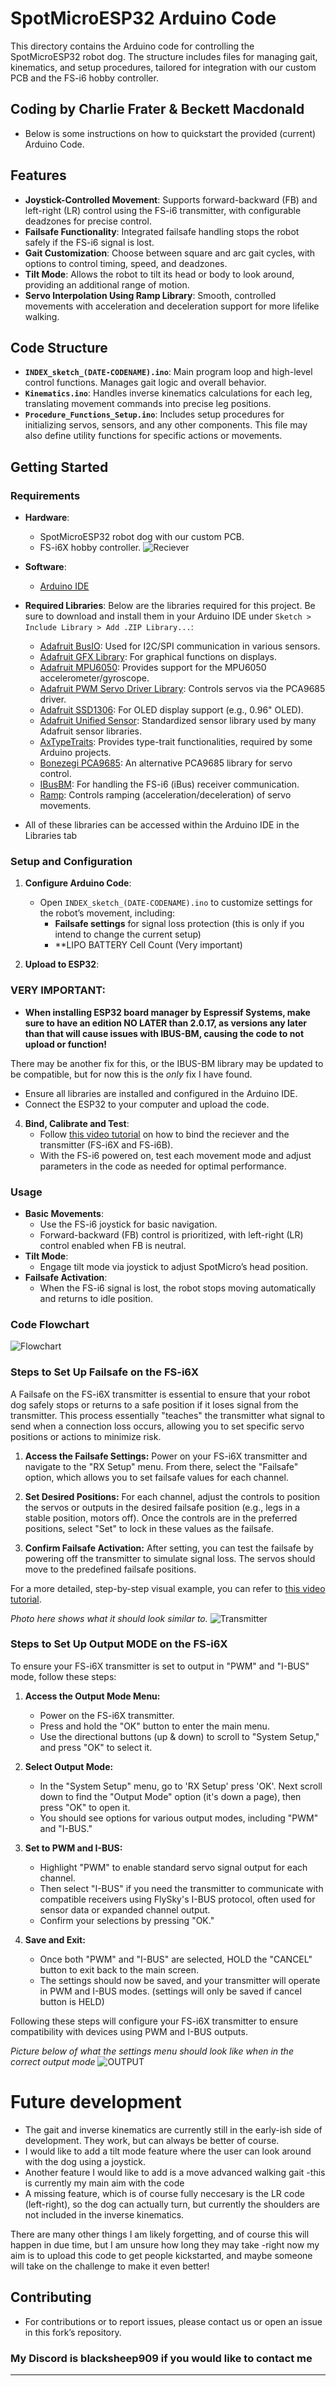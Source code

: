 # SpotMicroESP32 Arduino Code

This directory contains the Arduino code for controlling the SpotMicroESP32 robot dog. The structure includes files for managing gait, kinematics, and setup procedures, tailored for integration with our custom PCB and the FS-i6 hobby controller.

## Coding by Charlie Frater & Beckett Macdonald ##

- Below is some instructions on how to quickstart the provided (current) Arduino Code.

## Features

- **Joystick-Controlled Movement**: Supports forward-backward (FB) and left-right (LR) control using the FS-i6 transmitter, with configurable deadzones for precise control.
- **Failsafe Functionality**: Integrated failsafe handling stops the robot safely if the FS-i6 signal is lost.
- **Gait Customization**: Choose between square and arc gait cycles, with options to control timing, speed, and deadzones.
- **Tilt Mode**: Allows the robot to tilt its head or body to look around, providing an additional range of motion.
- **Servo Interpolation Using Ramp Library**: Smooth, controlled movements with acceleration and deceleration support for more lifelike walking.

## Code Structure

- **`INDEX_sketch_(DATE-CODENAME).ino`**: Main program loop and high-level control functions. Manages gait logic and overall behavior.
- **`Kinematics.ino`**: Handles inverse kinematics calculations for each leg, translating movement commands into precise leg positions.
- **`Procedure_Functions_Setup.ino`**: Includes setup procedures for initializing servos, sensors, and any other components. This file may also define utility functions for specific actions or movements.

## Getting Started

### Requirements

- **Hardware**:
  - SpotMicroESP32 robot dog with our custom PCB.
  - FS-i6X hobby controller.
![Reciever](https://github.com/Blacksheep909/SpotMicroESP32/blob/master/code/FS-I6X%2B20160331.450(1).png)

- **Software**:
  - [Arduino IDE](https://www.arduino.cc/en/software)
  
- **Required Libraries**:
  Below are the libraries required for this project. Be sure to download and install them in your Arduino IDE under `Sketch > Include Library > Add .ZIP Library...`:

  - [Adafruit BusIO](https://github.com/adafruit/Adafruit_BusIO): Used for I2C/SPI communication in various sensors.
  - [Adafruit GFX Library](https://github.com/adafruit/Adafruit-GFX-Library): For graphical functions on displays.
  - [Adafruit MPU6050](https://github.com/adafruit/Adafruit_MPU6050): Provides support for the MPU6050 accelerometer/gyroscope.
  - [Adafruit PWM Servo Driver Library](https://github.com/adafruit/Adafruit-PWM-Servo-Driver-Library): Controls servos via the PCA9685 driver.
  - [Adafruit SSD1306](https://github.com/adafruit/Adafruit_SSD1306): For OLED display support (e.g., 0.96" OLED).
  - [Adafruit Unified Sensor](https://github.com/adafruit/Adafruit_Sensor): Standardized sensor library used by many Adafruit sensor libraries.
  - [AxTypeTraits](https://github.com/xoRaxes/AxTypeTraits): Provides type-trait functionalities, required by some Arduino projects.
  - [Bonezegi PCA9685](https://github.com/bonezegi/PCA9685): An alternative PCA9685 library for servo control.
  - [IBusBM](https://github.com/bolderflight/IBusBM): For handling the FS-i6 (iBus) receiver communication.
  - [Ramp](https://github.com/Erriez/ErriezRamp): Controls ramping (acceleration/deceleration) of servo movements.

- All of these libraries can be accessed within the Arduino IDE in the Libraries tab
### Setup and Configuration

1. **Configure Arduino Code**:
   - Open `INDEX_sketch_(DATE-CODENAME).ino` to customize settings for the robot’s movement, including:
     - **Failsafe settings** for signal loss protection (this is only if you intend to change the current setup)
     - **LIPO BATTERY Cell Count (Very important)

2. **Upload to ESP32**:
### VERY IMPORTANT: 
   - **When installing ESP32 board manager by Espressif Systems, make sure to have an edition NO LATER than **2.0.17**, as versions any later than that will cause issues with IBUS-BM, causing the code to not upload or function!**

There may be another fix for this, or the IBUS-BM library may be updated to be compatible, but for now this is the *only* fix I have found.

   - Ensure all libraries are installed and configured in the Arduino IDE.
   - Connect the ESP32 to your computer and upload the code.

4. **Bind, Calibrate and Test**:
   - Follow [this video tutorial](https://www.youtube.com/watch?v=v5SXRkQMgkA) on how to bind the reciever and the transmitter (FS-i6X and FS-i6B).
   - With the FS-i6 powered on, test each movement mode and adjust parameters in the code as needed for optimal performance.

### Usage

- **Basic Movements**:
  - Use the FS-i6 joystick for basic navigation.
  - Forward-backward (FB) control is prioritized, with left-right (LR) control enabled when FB is neutral.
- **Tilt Mode**:
  - Engage tilt mode via joystick to adjust SpotMicro’s head position.
- **Failsafe Activation**:
  - When the FS-i6 signal is lost, the robot stops moving automatically and returns to idle position.

### Code Flowchart

![Flowchart](https://github.com/Blacksheep909/SpotMicroESP32/blob/master/code/detailed_robot_dog_flowchart.png)


### Steps to Set Up Failsafe on the FS-i6X

A Failsafe on the FS-i6X transmitter is essential to ensure that your robot dog safely stops or returns to a safe position if it loses signal from the transmitter. This process essentially "teaches" the transmitter what signal to send when a connection loss occurs, allowing you to set specific servo positions or actions to minimize risk.

1. **Access the Failsafe Settings:**
   Power on your FS-i6X transmitter and navigate to the "RX Setup" menu. From there, select the "Failsafe" option, which allows you to set failsafe values for each channel.

2. **Set Desired Positions:**
   For each channel, adjust the controls to position the servos or outputs in the desired failsafe position (e.g., legs in a stable position, motors off). Once the controls are in the preferred positions, select "Set" to lock in these values as the failsafe.

3. **Confirm Failsafe Activation:**
   After setting, you can test the failsafe by powering off the transmitter to simulate signal loss. The servos should move to the predefined failsafe positions.

For a more detailed, step-by-step visual example, you can refer to [this video tutorial](https://www.youtube.com/watch?v=4N_hHfpEoHY).

*Photo here shows what it should look similar to.*
![Transmitter](https://github.com/Blacksheep909/SpotMicroESP32/blob/master/code/20241114_190217(1).jpg)

### Steps to Set Up Output MODE on the FS-i6X
To ensure your FS-i6X transmitter is set to output in "PWM" and "I-BUS" mode, follow these steps:

1. **Access the Output Mode Menu:**
   - Power on the FS-i6X transmitter.
   - Press and hold the "OK" button to enter the main menu.
   - Use the directional buttons (up & down) to scroll to "System Setup," and press "OK" to select it.

2. **Select Output Mode:**
   - In the "System Setup" menu, go to 'RX Setup' press 'OK'. Next scroll down to find the "Output Mode" option (it's down a page), then press "OK" to open it.
   - You should see options for various output modes, including "PWM" and "I-BUS."

3. **Set to PWM and I-BUS:**
   - Highlight "PWM" to enable standard servo signal output for each channel.
   - Then select "I-BUS" if you need the transmitter to communicate with compatible receivers using FlySky's I-BUS protocol, often used for sensor data or expanded channel output.
   - Confirm your selections by pressing "OK."

4. **Save and Exit:**
   - Once both "PWM" and "I-BUS" are selected, HOLD the "CANCEL" button to exit back to the main screen.
   - The settings should now be saved, and your transmitter will operate in PWM and I-BUS modes. (settings will only be saved if cancel button is HELD)

Following these steps will configure your FS-i6X transmitter to ensure compatibility with devices using PWM and I-BUS outputs.

*Picture below of what the settings menu should look like when in the correct output mode*
![OUTPUT](https://github.com/Blacksheep909/SpotMicroESP32/blob/master/code/20241114_211004(1).jpg)


# Future development
- The gait and inverse kinematics are currently still in the early-ish side of development. They work, but can always be better of course.
- I would like to add a tilt mode feature where the user can look around with the dog using a joystick.
- Another feature I would like to add is a move advanced walking gait -this is currently my main aim with the code
- A missing feature, which is of course fully neccesary is the LR code (left-right), so the dog can actually turn, but currently the shoulders are not included in the inverse kinematics.

There are many other things I am likely forgetting, and of course this will happen in due time, but I am unsure how long they may take -right now my aim is to upload this code to get people kickstarted, and maybe someone will take on the challenge to make it even better!

## Contributing

- For contributions or to report issues, please contact us or open an issue in this fork’s repository.

### My Discord is blacksheep909 if you would like to contact me
---
